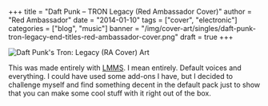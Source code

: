 +++
title = "Daft Punk – TRON Legacy (Red Ambassador Cover)"
author = "Red Ambassador"
date = "2014-01-10"
tags = ["cover", "electronic"]
categories = ["blog", "music"]
banner = "/img/cover-art/singles/daft-punk-tron-legacy-end-titles-red-ambassador-cover.png"
draft = true
+++


<img src=/img/cover-art/singles/daft-punk-tron-legacy-end-titles-red-ambassador-cover.png class="thumb" alt="Daft Punk's Tron: Legacy (RA Cover) Art">


This was made entirely with [LMMS](https://lmms.io/). I mean entirely. Default
voices and everything. I could have used some add-ons I have, but I decided to
challenge myself and find something decent in the default pack just to show
that you can make some cool stuff with it right out of the box.

<!-- If you want to hear the final version of this track, then go to this post: 
TRON: Legacy (RA Cover) -->